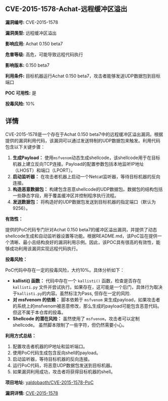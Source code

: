 ## CVE-2015-1578-Achat-远程缓冲区溢出

**漏洞编号:** CVE-2015-1578

**漏洞类型:** 远程缓冲区溢出

**影响应用:** Achat 0.150 beta7

**危害等级:** 高危，可能导致远程代码执行

**影响版本:** 0.150 beta7

**利用条件:** 目标机器运行Achat 0.150 beta7，攻击者能够发送UDP数据包到目标端口

**POC 可用性:** 是

**投毒风险:** 10%

## 详情

CVE-2015-1578是一个存在于Achat 0.150 beta7中的远程缓冲区溢出漏洞。根据提供的漏洞利用代码，该漏洞可以通过发送特制的UDP数据包来触发。利用代码包含以下关键步骤：

1.  **生成Payload：** 使用`msfvenom`动态生成shellcode，该shellcode用于在目标机器上建立反向TCP连接。Payload的配置参数包括本地监听IP地址（LHOST）和端口（LPORT）。
2.  **启动监听器：** 在攻击者机器上启动一个Netcat监听器，等待目标机器的反向连接。
3.  **构造恶意数据包：** 构建包含恶意shellcode的UDP数据包。数据包的结构包括一些静态字段，用于覆盖缓冲区并控制程序执行流程。
4.  **发送数据包：** 将构造好的UDP数据包发送到目标机器的指定端口（默认为9256）。

**有效性：**

提供的PoC代码专门针对Achat 0.150 beta7的缓冲区溢出漏洞，并提供了动态shellcode生成和自动监听器设置等功能。根据README.md，该PoC旨在提供一个清晰、最小且结构良好的漏洞利用示例。因此，该POC具有很高的有效性，能够成功利用该漏洞实现远程代码执行。

**投毒风险：**

PoC代码中存在一定的投毒风险，大约10%。具体分析如下：
*   **kallisti() 函数：** 代码中存在一个 `kallisti()` 函数，检查是否存在 `kallisti.py` 文件并尝试执行。如果存在，这可能是一个后门，具体行为取决于`kallisti.py`的内容。虽然标注为Pass, 但存在一定的风险.
*   **对 msfvenom 的依赖：** 脚本依赖于 `msfvenom` 来生成payload，如果攻击者的系统上的msfvenom被恶意修改，那么生成的payload可能包含恶意代码。但这不属于本仓库的投毒。
*   **Shellcode 的潜在风险：** 虽然使用了 `msfvenom`，攻击者可以定制 shellcode。 虽然脚本限制了一些字符，但仍然需要小心。

**利用方式总结：**

1.  配置攻击者机器的IP地址和监听端口。
2.  使用PoC代码生成包含反向shell的payload。
3.  启动监听器，等待目标机器的反向连接。
4.  运行PoC代码，将恶意UDP数据包发送到目标机器。
5.  如果漏洞利用成功，攻击者将获得目标机器的shell。

**项目地址:** [yaldobaoth/CVE-2015-1578-PoC](https://github.com/yaldobaoth/CVE-2015-1578-PoC)

**漏洞详情:** [CVE-2015-1578](https://nvd.nist.gov/vuln/detail/CVE-2015-1578)
